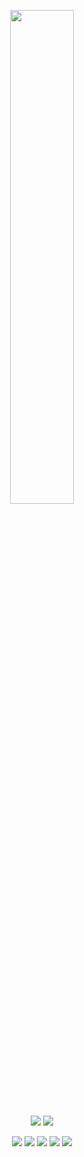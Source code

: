 <p align=center>
  <a href="https://discord.com/users/506489879887085568"><img src="https://lanyard.cnrad.dev/api/506489879887085568?borderRadius=25px&bg=080808" width=45%></a>
</p>

<p align="center">
  <a href="https://github.com/welovedesired"><img src="https://img.shields.io/github/followers/welovedesired?style=for-the-badge"></img></a>
  <a href="https://github.com/welovedesired"><img src="https://img.shields.io/github/stars/welovedesired?style=for-the-badge"></img></a>
</p>

<p align="center">
  <a href="https://github.com.welovedesired"><img src="https://img.shields.io/badge/SvelteKit-FF3E00?style=for-the-badge&logo=Svelte&logoColor=white"></a>
  <a href="https://github.com/welovedesired"><img src="https://img.shields.io/badge/Tailwind_CSS-38B2AC?style=for-the-badge&logo=tailwind-css&logoColor=white"></a>
  <a href="https://github.com/welovedesired"><img src="https://img.shields.io/badge/python-3670A0?style=for-the-badge&logo=python&logoColor=ffdd54"></a>
  <a href="https://github.com/welovedesired"><img src="https://img.shields.io/badge/javascript-%23323330.svg?style=for-the-badge&logo=javascript&logoColor=%23F7DF1E"></a>
  <a href="https://github.com/welovedesired"><img src="https://img.shields.io/badge/typescript-%23007ACC.svg?style=for-the-badge&logo=typescript&logoColor=white"></a>
</p>

